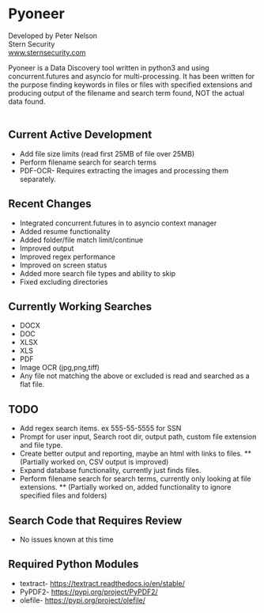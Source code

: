 # Pyoneer
Developed by Peter Nelson<br>
Stern Security<br>
www.sternsecurity.com

Pyoneer is a Data Discovery tool written in python3 and using concurrent.futures and asyncio for multi-processing. It has been written for the purpose finding keywords in files or files with specified extensions and producing output of the filename and search term found, NOT the actual data found.<br>
<br>

## Current Active Development
* Add file size limits (read first 25MB of file over 25MB)
* Perform filename search for search terms
* PDF-OCR- Requires extracting the images and processing them separately.

## Recent Changes
* Integrated concurrent.futures in to asyncio context manager
* Added resume functionality
* Added folder/file match limit/continue
* Improved output
* Improved regex performance
* Improved on screen status
* Added more search file types and ability to skip
* Fixed excluding directories

## Currently Working Searches
* DOCX
* DOC
* XLSX
* XLS
* PDF
* Image OCR (jpg,png,tiff)
* Any file not matching the above or excluded is read and searched as a flat file.

## TODO
* Add regex search items. ex 555-55-5555 for SSN
* Prompt for user input, Search root dir, output path, custom file extension and file type.
* Create better output and reporting, maybe an html with links to files.
** (Partially worked on, CSV output is improved)
* Expand database functionality, currently just finds files.
* Perform filename search for search terms, currently only looking at file extensions.
** (Partially worked on, added functionality to ignore specified files and folders)

## Search Code that Requires Review
* No issues known at this time

## Required Python Modules
* textract- https://textract.readthedocs.io/en/stable/
* PyPDF2- https://pypi.org/project/PyPDF2/
* olefile- https://pypi.org/project/olefile/
